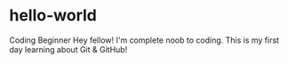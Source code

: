 # hello-world
Coding Beginner
Hey fellow! I'm complete noob to coding. This is my first day learning about Git & GitHub!
